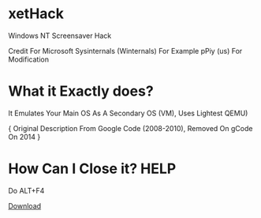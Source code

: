 # xetHack
Windows NT Screensaver Hack

Credit For Microsoft Sysinternals (Winternals) For Example
pPiy (us) For Modification

# What it Exactly does?
It Emulates Your Main OS As A Secondary OS (VM), Uses Lightest QEMU)

{ Original Description From Google Code (2008-2010), Removed On gCode On 2014 }

# How Can I Close it? HELP

Do ALT+F4

<!-- Place this tag in your head or just before your close body tag. -->
<script async defer src="https://buttons.github.io/buttons.js"></script>
<!-- Place this tag where you want the button to render. -->
<a class="github-button" href="https://github.com/ppiy/xethack/archive/HEAD.zip" data-icon="octicon-download" data-size="large" aria-label="Download ppiy/xethack on GitHub">Download</a>

